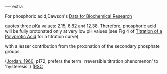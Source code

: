 
--- extra

For phosphoric acid,Dawson's [Data for Biochemical Research](https://www.amazon.co.uk/Data-Biochemical-Research-Rex-Dawson/dp/0198552998) 

quotes three [pKa]() values: 2.15, 6.82 and 12.38. Therefore, phosphoric acid will be fully protonated only at very low pH values (see Fig 4 of [Titration of a Polyprotic Acid](https://www.chem.fsu.edu/chemlab/bluedoor_background.html) for a titration curve)


with a lesser contribution 
from the protonation of the secondary phosphate groups.  

(<a href="https://wellcomecollection.org/works/zmf8jgbb">Jordan, 1960</a>, p172,
prefers the term 'irreversible titration phenomenon' to 'hysteresis'.)
([RSC](https://pubs.rsc.org/en/content/articlelanding/1947/jr/jr9470001129/unauth)
